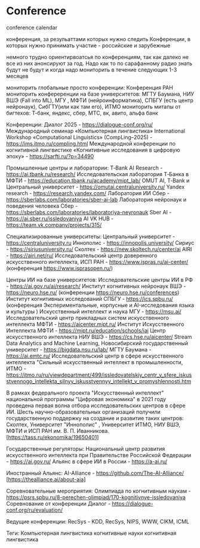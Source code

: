 # Conference
conference calendar


конференция, за резульаттами которых нужно следить
Конференции, в которых нужно принимать участие - российские и зарубежные

немного трудно ориентирвоатсья по конференциям, так как далеко не все из них анонсируют за год. Надо как то по сарафанному радио знать будут не будут и когда
надо мониторить в течение следующих 1-3 месяцев

мониторить глобальные просто конференции: Конференция РАН
мониторить конфереренции на базе университетов: МГТУ Баумана, НИУ ВШЭ (Fall into ML), МГУ , МФТИ (нейроинформатика), СПБГУ (есть центр нейронаук), СибГТУ(или как там его), ИТМО
мониторить митапы от бигтехов: Т-банк, яндекс, сбер, МТС, вк, авито, альфа банк

Конференции:
Диалог 2025 - https://dialogue-conf.org/ru/
Международный семинар «Компьютерная лингвистика» International Workshop «Computational Linguistics» (CompLing–2025) - https://ims.itmo.ru/compling.html
Международной конференции по когнитивной лингвистике «Когнитивные исследования в цифровую эпоху» - https://sarfti.ru/?p=34490

Промышленные центры и лаборатории:
T‑Bank AI Research - https://ai.tbank.ru/research/
Исследовательская лаборатория Т‑Банка в МФТИ - https://education.tbank.ru/academy/mipt_lab/
OMUT AI, T‑Bank и Центральный университет - https://omutai.centraluniversity.ru/
Yandex research - https://research.yandex.com/
Лаборатория ИИ Сбер - https://sberlabs.com/laboratories/sber-ai-lab
Лаборатория нейронаук и поведения человека Сбер - https://sberlabs.com/laboratories/laboratoriya-neyronauk
Sber AI - https://ai.sber.ru/issledovaniya
AI VK HUB - https://team.vk.company/projects/315/

Специализированные университеты:
Центральный университет - https://centraluniversity.ru
Иннополис - https://innopolis.university/
Сириус - https://siriusuniversity.ru/
Сколтех - https://new.skoltech.ru/center/ai
AIRI - https://airi.net/ru/
Исследовательский центр доверенного искусственного интеллекта, ИСП РАН - https://www.ispras.ru/ai-center/ (конференция https://www.isprasopen.ru/)

Центры ИИ на базе университетов:
Исследовательские центры ИИ в РФ - https://ai.gov.ru/ai/research/
Институт когнитивных нейронаук ВШЭ - https://neuro.hse.ru/ (конференции https://neuro.hse.ru/conferences)
Институт когнитивных исследований СПБГУ - https://ics.spbu.ru/ (конференция Экспериментальные, корпусные и AI⁠-⁠исследования языка и культуры )
Искусственный интеллект и наука МГУ - https://msu.ai/
Исследовательский центр прикладных систем искусственного интеллекта МФТИ - https://aicenter.mipt.ru/
Институт Искусственного Интеллекта МФТИ - https://mipt.ru/education/schools/iai
Центр искусственного интеллекта НИУ ВШЭ - https://cs.hse.ru/aicenter/
Stream Data Analytics and Machine Learning, Новосибирский государственный университет - https://bigdata.nsu.ru/lab/
МГТУ Баумана - https://ai.emtc.ru/
Исследовательский центр в сфере искусственного интеллекта "Сильный искусственный интеллект в промышленности, ИТМО - https://itmo.ru/ru/viewdepartment/499/issledovatelskiy_centr_v_sfere_iskusstvennogo_intellekta_silnyy_iskusstvennyy_intellekt_v_promyshlennosti.htm

В рамках федерального проекта "Искусственный интеллект" национальной программы "Цифровая экономика" в 2021 году проведена первая волна отбора исследовательских центров в сфере ИИ. Шесть научно-образовательных организаций получили государственную поддержку на создание и развитие таких центров: Сколтех, Университет "Иннополис" , Университет ИТМО, НИУ ВШЭ, МФТИ и ИСП РАН им. В. П. Иванникова. [https://tass.ru/ekonomika/19650401]


Государственные регуляторы:
Национальный центр развития искусственного интеллекта при Правительстве Российской Федерации - https://ai.gov.ru/
Альянс в сфере ИИ в России - https://a-ai.ru/

Иностранный Альянс:
AI-Alliance - https://github.com/The-AI-Alliance/ [https://thealliance.ai/about-aia]

Соревновательные мероприятия:
Олимпиада по когнитивным наукам - https://psrs.spbu.ru/8-perechen-olimpiad/170-kognitivnye-issledovaniya
Соревнование от конференции Диалог - https://dialogue-conf.org/ru/evaluation/


Ведущие конференции:
RecSys - KDD, RecSys, NIPS, WWW, CIKM, ICML


Теги:
Компьютерная лингвистика
когнитивные науки
когнитивная лингвистика

